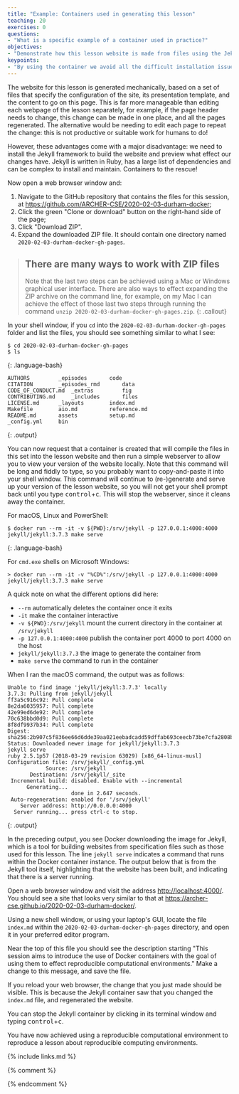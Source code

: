 ```yaml
---
title: "Example: Containers used in generating this lesson"
teaching: 20
exercises: 0
questions:
- "What is a specific example of a container used in practice?"
objectives:
- "Demonstrate how this lesson website is made from files using the Jekyll software in a container."
keypoints:
- "By using the container we avoid all the difficult installation issues of installing Jekyll."
---
```


The website for this lesson is generated mechanically, based on a set of files that specify the configuration of the site, its presentation template, and the content to go on this page. This is far more manageable than editing each webpage of the lesson separately, for example, if the page header needs to change, this change can be made in one place, and all the pages regenerated. The alternative would be needing to edit each page to repeat the change: this is not productive or suitable work for humans to do!

However, these advantages come with a major disadvantage: we need to install the Jekyll framework to build the website and preview what effect our changes have. Jekyll is written in Ruby, has a large list of dependencies and can be complex to install and maintain. Containers to the rescue!

Now open a web browser window and:
1. Navigate to the GitHub repository that contains the files for this session, at <https://github.com/ARCHER-CSE/2020-02-03-durham-docker>;
2. Click the green "Clone or download" button on the right-hand side of the page;
3. Click "Download ZIP".
4. Expand the downloaded ZIP file. It should contain one directory named `2020-02-03-durham-docker-gh-pages`.

> ## There are many ways to work with ZIP files
> Note that the last two steps can be achieved using a Mac or Windows graphical user interface. There are also ways to effect expanding the ZIP archive on the command line, for example, on my Mac I can achieve the effect of those last two steps through running the command `unzip 2020-02-03-durham-docker-gh-pages.zip`.
{: .callout}

In your shell window, if you `cd` into the `2020-02-03-durham-docker-gh-pages` folder and list the files, you should see something similar to what I see:
~~~
$ cd 2020-02-03-durham-docker-gh-pages
$ ls
~~~
{: .language-bash}
~~~
AUTHORS			_episodes		code
CITATION		_episodes_rmd		data
CODE_OF_CONDUCT.md	_extras			fig
CONTRIBUTING.md		_includes		files
LICENSE.md		_layouts		index.md
Makefile		aio.md			reference.md
README.md		assets			setup.md
_config.yml		bin
~~~
{: .output}

You can now request that a container is created that will compile the files in this set into the lesson website and then run a simple webserver to allow you to view your version of the website locally. Note that this command will be long and fiddly to type, so you probably want to copy-and-paste it into your shell window. This command will continue to (re-)generate and serve up your version of the lesson website, so you will not get your shell prompt back until you type <kbd>control</kbd>+<kbd>c</kbd>. This will stop the webserver, since it cleans away the container.

For macOS, Linux and PowerShell:
~~~
$ docker run --rm -it -v ${PWD}:/srv/jekyll -p 127.0.0.1:4000:4000 jekyll/jekyll:3.7.3 make serve
~~~
{: .language-bash}

For `cmd.exe` shells on Microsoft Windows:
~~~
> docker run --rm -it -v "%CD%":/srv/jekyll -p 127.0.0.1:4000:4000 jekyll/jekyll:3.7.3 make serve
~~~

A quick note on what the different options did here:

   - `--rm` automatically deletes the container once it exits
   - `-it` make the container interactive
   - `-v ${PWD}:/srv/jekyll` mount the current directory in the container at `/srv/jekyll`
   - `-p 127.0.0.1:4000:4000` publish the container port 4000 to port 4000 on the host
   - `jekyll/jekyll:3.7.3` the image to generate the container from 
   - `make serve` the command to run in the container

When I ran the macOS command, the output was as follows:

~~~
Unable to find image 'jekyll/jekyll:3.7.3' locally
3.7.3: Pulling from jekyll/jekyll
ff3a5c916c92: Pull complete 
8e2da6035957: Pull complete 
42e99ed6de92: Pull complete 
70c638bbd0d9: Pull complete 
8f8df9937b34: Pull complete 
Digest: sha256:2b907c5f836ee66d6dde39aa021eebadcadd59dffab693ceecb73be7cfa2808b
Status: Downloaded newer image for jekyll/jekyll:3.7.3
jekyll serve
ruby 2.5.1p57 (2018-03-29 revision 63029) [x86_64-linux-musl]
Configuration file: /srv/jekyll/_config.yml
            Source: /srv/jekyll
       Destination: /srv/jekyll/_site
 Incremental build: disabled. Enable with --incremental
      Generating... 
                    done in 2.647 seconds.
 Auto-regeneration: enabled for '/srv/jekyll'
    Server address: http://0.0.0.0:4000
  Server running... press ctrl-c to stop.
~~~
{: .output}

In the preceding output, you see Docker downloading the image for Jekyll, which is a tool for building websites from specification files such as those used for this lesson. The line `jekyll serve` indicates a command that runs within the Docker container instance. The output below that is from the Jekyll tool itself, highlighting that the website has been built, and indicating that there is a server running.

Open a web browser window and visit the address <http://localhost:4000/>. You should see a site that looks very similar to that at <https://archer-cse.github.io/2020-02-03-durham-docker/>.

Using a new shell window, or using your laptop's GUI, locate the file `index.md` within the `2020-02-03-durham-docker-gh-pages` directory, and open it in your preferred editor program.

Near the top of this file you should see the description starting "This session aims to introduce the use of Docker containers with the goal of using them to effect reproducible computational environments." Make a change to this message, and save the file.

If you reload your web browser, the change that you just made should be visible. This is because the Jekyll container saw that you changed the `index.md` file, and regenerated the website.

You can stop the Jekyll container by clicking in its terminal window and typing <kbd>control</kbd>+<kbd>c</kbd>.

You have now achieved using a reproducible computational environment to reproduce a lesson about reproducible computing environments.

{% include links.md %}

{% comment %}
<!--  LocalWords:  keypoints _episodes_rmd CODE_OF_CONDUCT.md aio.md
 -->
<!--  LocalWords:  CONTRIBUTING.md LICENSE.md index.md reference.md
 -->
<!--  LocalWords:  README.md setup.md _config.yml webserver srv
 -->
<!--  LocalWords:  jekyll x86_64-linux-musl favicons github.io
 -->
<!--  LocalWords:  links.md _episodes_rmd _config.yml endcomment
 -->
{% endcomment %}
